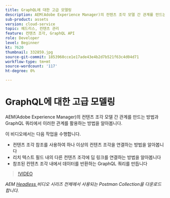 ```yaml
---
title: GraphQL에 대한 고급 모델링
description: AEM(Adobe Experience Manager)의 컨텐츠 조각 모델 간 관계를 만드는 방법과 GraphQL 쿼리에서 이러한 관계를 활용하는 방법을 알아봅니다.
sub-product: assets
version: cloud-service
topic: 헤드리스, 컨텐츠 관리
feature: 컨텐츠 조각, GraphQL API
role: Developer
level: Beginner
kt: 7620
thumbnail: 332859.jpg
source-git-commit: 1853960cce1e17ade43e4b2d7b521f63c4d04d71
workflow-type: tm+mt
source-wordcount: '117'
ht-degree: 0%

---
```



# GraphQL에 대한 고급 모델링

AEM(Adobe Experience Manager)의 컨텐츠 조각 모델 간 관계를 만드는 방법과 GraphQL 쿼리에서 이러한 관계를 활용하는 방법을 알아봅니다.

이 비디오에서는 다음 작업을 수행합니다.

+ 컨텐츠 조각 참조를 사용하여 하나 이상의 컨텐츠 조각을 연결하는 방법을 알아봅니다
+ 리치 텍스트 필드 내의 다른 컨텐츠 조각에 딥 링크를 연결하는 방법을 알아봅니다
+ 참조된 컨텐츠 조각 내에서 데이터를 반환하는 GraphQL 쿼리를 만듭니다

>[!VIDEO](https://video.tv.adobe.com/v/332859/?quality=12&learn=on)

_AEM  [Headless ](./assets/aem-headless-video-series.postman_collection.json) 비디오 시리즈 전체에서 사용되는 Postman Collection을 다운로드합니다._
